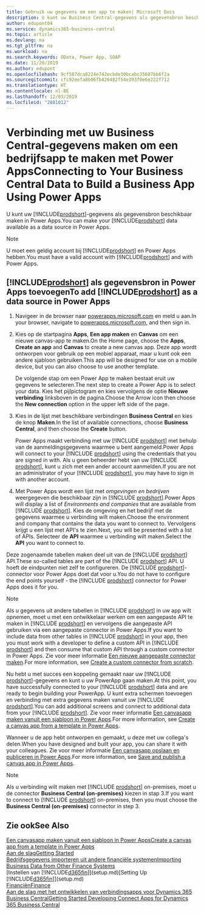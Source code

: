 ```yaml
---
title: Gebruik uw gegevens om een app te maken| Microsoft Docs
description: U kunt uw Business Central-gegevens als gegevensbron beschikbaar maken en een OData-URL van uw webservices opgeven om een bedrijfsapp te maken met Power Apps.
author: edupont04
ms.service: dynamics365-business-central
ms.topic: article
ms.devlang: na
ms.tgt_pltfrm: na
ms.workload: na
ms.search.keywords: OData, Power App, SOAP
ms.date: 11/20/2019
ms.author: edupont
ms.openlocfilehash: 9cf587dca8224e742ecbde30bcabc35697bb6f2a
ms.sourcegitcommit: cfc92eefa8b06fb426482f54e393f0e6e222f712
ms.translationtype: HT
ms.contentlocale: nl-BE
ms.lasthandoff: 12/03/2019
ms.locfileid: "2881012"
---
```

# <a name="connecting-to-your-business-central-data-to-build-a-business-app-using-power-apps"></a><span data-ttu-id="ba281-103">Verbinding met uw Business Central-gegevens maken om een bedrijfsapp te maken met Power Apps</span><span class="sxs-lookup"><span data-stu-id="ba281-103">Connecting to Your Business Central Data to Build a Business App Using Power Apps</span></span>

<span data-ttu-id="ba281-104">U kunt uw [!INCLUDE[prodshort](includes/prodshort.md)]-gegevens als gegevensbron beschikbaar maken in Power Apps.</span><span class="sxs-lookup"><span data-stu-id="ba281-104">You can make your [!INCLUDE[prodshort](includes/prodshort.md)] data available as a data source in Power Apps.</span></span>  

> [!NOTE]  
> <span data-ttu-id="ba281-105">U moet een geldig account bij [!INCLUDE[prodshort](includes/prodshort.md)] en Power Apps hebben.</span><span class="sxs-lookup"><span data-stu-id="ba281-105">You must have a valid account with [!INCLUDE[prodshort](includes/prodshort.md)] and with Power Apps.</span></span>  

## <a name="to-add-includeprodshortincludesprodshortmd-as-a-data-source-in-power-apps"></a><span data-ttu-id="ba281-106">[!INCLUDE[prodshort](includes/prodshort.md)] als gegevensbron in Power Apps toevoegen</span><span class="sxs-lookup"><span data-stu-id="ba281-106">To add [!INCLUDE[prodshort](includes/prodshort.md)] as a data source in Power Apps</span></span>

1. <span data-ttu-id="ba281-107">Navigeer in de browser naar [powerapps.microsoft.com](https://powerapps.microsoft.com/) en meld u aan.</span><span class="sxs-lookup"><span data-stu-id="ba281-107">In your browser, navigate to [powerapps.microsoft.com](https://powerapps.microsoft.com/), and then sign in.</span></span>
2. <span data-ttu-id="ba281-108">Kies op de startpagina **Apps**, **Een app maken** en **Canvas** om een nieuwe canvas-app te maken.</span><span class="sxs-lookup"><span data-stu-id="ba281-108">On the Home page, choose the **Apps**, **Create an app** and **Canvas** to create a new canvas app.</span></span> <span data-ttu-id="ba281-109">Deze app wordt ontworpen voor gebruik op een mobiel apparaat, maar u kunt ook een andere sjabloon gebruiken.</span><span class="sxs-lookup"><span data-stu-id="ba281-109">This app will be designed for use on a mobile device, but you can also choose to use another template.</span></span>

    <span data-ttu-id="ba281-110">De volgende stap om een Power App te maken bestaat eruit uw gegevens te selecteren.</span><span class="sxs-lookup"><span data-stu-id="ba281-110">The next step to create a Power App is to select your data.</span></span> <span data-ttu-id="ba281-111">Kies het pijlpictogram en kies vervolgens de optie **Nieuwe verbinding** linksboven in de pagina.</span><span class="sxs-lookup"><span data-stu-id="ba281-111">Choose the Arrow icon then choose the **New connection** option in the upper left side of the page.</span></span>
3. <span data-ttu-id="ba281-112">Kies in de lijst met beschikbare verbindingen **Business Central** en kies de knop **Maken**.</span><span class="sxs-lookup"><span data-stu-id="ba281-112">In the list of available connections, choose **Business Central**, and then choose the **Create** button.</span></span>

    <span data-ttu-id="ba281-113">Power Apps maakt verbinding met uw [!INCLUDE [prodshort](includes/prodshort.md)] met behulp van de aanmeldingsgegevens waarmee u bent aangemeld.</span><span class="sxs-lookup"><span data-stu-id="ba281-113">Power Apps will connect to your [!INCLUDE [prodshort](includes/prodshort.md)] using the credentials that you are signed in with.</span></span> <span data-ttu-id="ba281-114">Als u geen beheerder hebt van uw [!INCLUDE [prodshort](includes/prodshort.md)], kunt u zich met een ander account aanmelden.</span><span class="sxs-lookup"><span data-stu-id="ba281-114">If you are not an administrator of your [!INCLUDE [prodshort](includes/prodshort.md)], you may have to sign in with another account.</span></span>  

4. <span data-ttu-id="ba281-115">Met Power Apps wordt een lijst met *omgevingen en bedrijven* weergegeven die beschikbaar zijn in [!INCLUDE [prodshort](includes/prodshort.md)].</span><span class="sxs-lookup"><span data-stu-id="ba281-115">Power Apps will display a list of *Environments and companies* that are available from [!INCLUDE [prodshort](includes/prodshort.md)].</span></span> <span data-ttu-id="ba281-116">Kies de omgeving en het bedrijf met de gegevens waarmee u verbinding wilt maken.</span><span class="sxs-lookup"><span data-stu-id="ba281-116">Choose the environment and company that contains the data you want to connect to.</span></span> <span data-ttu-id="ba281-117">Vervolgens krijgt u een lijst met API's te zien.</span><span class="sxs-lookup"><span data-stu-id="ba281-117">Next, you will be presented with a list of APIs.</span></span> <span data-ttu-id="ba281-118">Selecteer de **API** waarmee u verbinding wilt maken.</span><span class="sxs-lookup"><span data-stu-id="ba281-118">Select the **API** you want to connect to.</span></span>

<span data-ttu-id="ba281-119">Deze zogenaamde tabellen maken deel uit van de [!INCLUDE [prodshort](includes/prodshort.md)] API.</span><span class="sxs-lookup"><span data-stu-id="ba281-119">These so-called tables are part of the [!INCLUDE [prodshort](includes/prodshort.md)] API.</span></span> <span data-ttu-id="ba281-120">U hoeft de eindpunten niet zelf te configureren. De [!INCLUDE [prodshort](includes/prodshort.md)]-connector voor Power Apps doet dat voor u.</span><span class="sxs-lookup"><span data-stu-id="ba281-120">You do not have to configure the end points yourself - the [!INCLUDE [prodshort](includes/prodshort.md)] connector for Power Apps does it for you.</span></span>  

> [!NOTE]
> <span data-ttu-id="ba281-121">Als u gegevens uit andere tabellen in [!INCLUDE [prodshort](includes/prodshort.md)] in uw app wilt opnemen, moet u met een ontwikkelaar werken om een aangepaste API te maken in [!INCLUDE [prodshort](includes/prodshort.md)] en vervolgens die aangepaste API gebruiken via een aangepaste connector in Power Apps.</span><span class="sxs-lookup"><span data-stu-id="ba281-121">If you want to include data from other tables in [!INCLUDE [prodshort](includes/prodshort.md)] in your app, then you must work with a developer to define a custom API in [!INCLUDE [prodshort](includes/prodshort.md)] and then consume that custom API through a custom connector in Power Apps.</span></span> <span data-ttu-id="ba281-122">Zie voor meer informatie [Een nieuwe aangepaste connector maken](/connectors/custom-connectors/define-blank).</span><span class="sxs-lookup"><span data-stu-id="ba281-122">For more information, see [Create a custom connector from scratch](/connectors/custom-connectors/define-blank).</span></span>  

<span data-ttu-id="ba281-123">Nu hebt u met succes een koppeling gemaakt naar uw [!INCLUDE [prodshort](includes/prodshort.md)]-gegevens en kunt u uw PowerApp gaan maken.</span><span class="sxs-lookup"><span data-stu-id="ba281-123">At this point, you have successfully connected to your [!INCLUDE [prodshort](includes/prodshort.md)] data and are ready to begin building your PowerApp.</span></span> <span data-ttu-id="ba281-124">U kunt extra schermen toevoegen en verbinding met extra gegevens maken vanuit uw [!INCLUDE [prodshort](includes/prodshort.md)].</span><span class="sxs-lookup"><span data-stu-id="ba281-124">You can add additional screens and connect to additional data from your [!INCLUDE [prodshort](includes/prodshort.md)].</span></span> <span data-ttu-id="ba281-125">Zie voor meer informatie [Een canvasapp maken vanuit een sjabloon in Power Apps](/powerapps/maker/canvas-apps/get-started-test-drive).</span><span class="sxs-lookup"><span data-stu-id="ba281-125">For more information, see [Create a canvas app from a template in Power Apps](/powerapps/maker/canvas-apps/get-started-test-drive).</span></span>  

<span data-ttu-id="ba281-126">Wanneer u de app hebt ontworpen en gemaakt, u deze met uw collega's delen.</span><span class="sxs-lookup"><span data-stu-id="ba281-126">When you have designed and built your app, you can share it with your colleagues.</span></span> <span data-ttu-id="ba281-127">Zie voor meer informatie [Een canvasapp opslaan en publiceren in Power Apps](/powerapps/maker/canvas-apps/save-publish-app).</span><span class="sxs-lookup"><span data-stu-id="ba281-127">For more information, see [Save and publish a canvas app in Power Apps](/powerapps/maker/canvas-apps/save-publish-app).</span></span>  

> [!NOTE]
> <span data-ttu-id="ba281-128">Als u verbinding wilt maken met [!INCLUDE [prodshort](includes/prodshort.md)] on-premises, moet u de connector **Business Central (on-premises)** kiezen in stap 3.</span><span class="sxs-lookup"><span data-stu-id="ba281-128">If you want to connect to [!INCLUDE [prodshort](includes/prodshort.md)] on-premises, then you must choose the **Business Central (on-premises)** connector in step 3.</span></span>  

## <a name="see-also"></a><span data-ttu-id="ba281-129">Zie ook</span><span class="sxs-lookup"><span data-stu-id="ba281-129">See Also</span></span>

[<span data-ttu-id="ba281-130">Een canvasapp maken vanuit een sjabloon in Power Apps</span><span class="sxs-lookup"><span data-stu-id="ba281-130">Create a canvas app from a template in Power Apps</span></span>](/powerapps/maker/canvas-apps/get-started-test-drive)  
[<span data-ttu-id="ba281-131">Aan de slag</span><span class="sxs-lookup"><span data-stu-id="ba281-131">Getting Started</span></span>](product-get-started.md)  
[<span data-ttu-id="ba281-132">Bedrijfsgegevens importeren uit andere financiële systemen</span><span class="sxs-lookup"><span data-stu-id="ba281-132">Importing Business Data from Other Finance Systems</span></span>](across-import-data-configuration-packages.md)  
<span data-ttu-id="ba281-133">[Instellen van [!INCLUDE[d365fin](includes/d365fin_md.md)]](setup.md)</span><span class="sxs-lookup"><span data-stu-id="ba281-133">[Setting Up [!INCLUDE[d365fin](includes/d365fin_md.md)]](setup.md)</span></span>  
[<span data-ttu-id="ba281-134">Financiën</span><span class="sxs-lookup"><span data-stu-id="ba281-134">Finance</span></span>](finance.md)  
[<span data-ttu-id="ba281-135">Aan de slag met het ontwikkelen van verbindingsapps voor Dynamics 365 Business Central</span><span class="sxs-lookup"><span data-stu-id="ba281-135">Getting Started Developing Connect Apps for Dynamics 365 Business Central</span></span>](/dynamics365/business-central/dev-itpro/developer/devenv-develop-connect-apps)  
